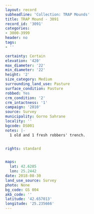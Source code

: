 ```yaml
---
layout: record
subheadline: 'Collection: TRAP Mounds'
title: TRAP Mound - 3091
record_id: '3091'
categories:
- 3000-3999
header: no
tags:
- ''

certainty: Certain
elevation: '420'
max_diameter: '22'
min_diameter: '22'
height: '2'
size_category: Medium
surrounding_land_use: Pasture
surface_condition: Pasture
robbed: Yes
crm_condition: '2'
crm_intactness: '1'
campaign: '2010'
source: Survey
municipality: Gorno Sahrane
locality: ''
bgcode: DS001
notes: |-
  1 old and 1 fresh robbers' trench.


rights: standard


maps:
  lat: 42.6285
  lon: 25.2442
date: 2018-08-30
land_use_source: Survey
photo: None
bg_code: GS 004
akb_code: ''
latitude: '42.657013'
longitude: '25.235666'
---
```


